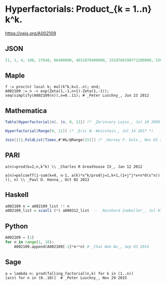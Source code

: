 # Hyperfactorials: Product\_\{k \= 1\.\.n\} k^k\.
https://oeis.org/A002109
## JSON
```JSON
[1, 1, 4, 108, 27648, 86400000, 4031078400000, 3319766398771200000, 55696437941726556979200000, 21577941222941856209168026828800000, 215779412229418562091680268288000000000000000, 61564384586635053951550731889313964883968000000000000000]
```
## Maple
```Maple
f := proc(n) local k; mul(k^k,k=1..n); end;
A002109 := n -> exp(Zeta(1,-1,n+1)-Zeta(1,-1));
seq(simplify(A002109(n)),n=0..11); # _Peter Luschny_, Jun 23 2012
```
## Mathematica
```Mathematica
Table[Hyperfactorial[n], {n, 0, 11}] (* _Zerinvary Lajos_, Jul 10 2009 *)
```
```Mathematica
Hyperfactorial[Range[0, 11]] (* _Eric W. Weisstein_, Jul 14 2017 *)
```
```Mathematica
Join[{1},FoldList[Times,#^#&/@Range[15]]] (* _Harvey P. Dale_, Nov 02 2023 *)
```
## PARI
```PARI
a(n)=prod(k=2,n,k^k) \\ _Charles R Greathouse IV_, Jan 12 2012
```
```PARI
a(n)=polcoeff(1-sum(k=0, n-1, a(k)*x^k/prod(j=1,k+1,(1+j^j*x+x*O(x^n)) )), n) \\ _Paul D. Hanna_, Oct 02 2013
```
## Haskell
```Haskell
a002109 n = a002109_list !! n
a002109_list = scanl1 (*) a000312_list  -- _Reinhard Zumkeller_, Jul 07 2012
```
## Python
```Python
A002109 = [1]
for n in range(1, 10):
    A002109.append(A002109[-1]*n**n) # _Chai Wah Wu_, Sep 03 2014
```
## Sage
```Sage
a = lambda n: prod(falling_factorial(n,k) for k in (1..n))
[a(n) for n in (0..10)]  # _Peter Luschny_, Nov 29 2015
```

